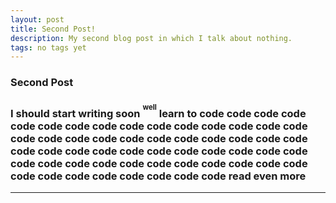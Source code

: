 ```yaml
---
layout: post
title: Second Post!
description: My second blog post in which I talk about nothing.
tags: no tags yet
---
```


### Second Post

### I should start writing soon <sup><sup>well</sup></sup> learn to code code code code code code code code code code code code code code code code code code code code code code code code code code code code code code code code code code code code code code code code code code code code code code code code code code code code code code code code read even more


****
